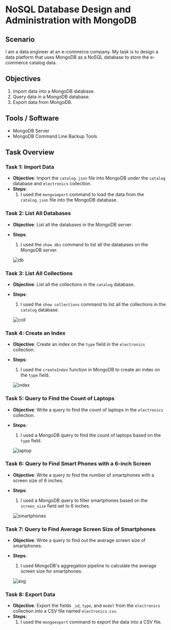 
# NoSQL Database Design and Administration with MongoDB

## Scenario

I am a data engineer at an e-commerce company. My task is to design a data platform that uses MongoDB as a NoSQL database to store the e-commerce catalog data.

## Objectives

1. Import data into a MongoDB database.
2. Query data in a MongoDB database.
3. Export data from MongoDB.

## Tools / Software

- MongoDB Server
- MongoDB Command Line Backup Tools

## Task Overview

### Task 1: Import Data

- **Objective**: Import the `catalog.json` file into MongoDB under the `catalog` database and `electronics` collection.
- **Steps**:
  1. I used the `mongoimport` command to load the data from the `catalog.json` file into the MongoDB database.

### Task 2: List All Databases

- **Objective**: List all the databases in the MongoDB server.
- **Steps**:
  1. I used the `show dbs` command to list all the databases on the MongoDB server.
     
  ![db](https://github.com/nir25aj/ssad/blob/my-new-branch/Data_Engineering_Project/NoSQL%20-%20MongoDB/2.PNG "db")

### Task 3: List All Collections

- **Objective**: List all the collections in the `catalog` database.
- **Steps**:
  1. I used the `show collections` command to list all the collections in the `catalog` database.
     
  ![coll](https://github.com/nir25aj/ssad/blob/my-new-branch/Data_Engineering_Project/NoSQL%20-%20MongoDB/3.PNG "coll")

### Task 4: Create an Index

- **Objective**: Create an index on the `type` field in the `electronics` collection.
- **Steps**:
  1. I used the `createIndex` function in MongoDB to create an index on the `type` field.
     
  ![index](https://github.com/nir25aj/ssad/blob/my-new-branch/Data_Engineering_Project/NoSQL%20-%20MongoDB/4.PNG "index")

### Task 5: Query to Find the Count of Laptops

- **Objective**: Write a query to find the count of laptops in the `electronics` collection.
- **Steps**:
  1. I used a MongoDB query to find the count of laptops based on the `type` field.
     
  ![laptop](https://github.com/nir25aj/ssad/blob/my-new-branch/Data_Engineering_Project/NoSQL%20-%20MongoDB/5.PNG "laptop")

### Task 6: Query to Find Smart Phones with a 6-inch Screen

- **Objective**: Write a query to find the number of smartphones with a screen size of 6 inches.
- **Steps**:
  1. I used a MongoDB query to filter smartphones based on the `screen_size` field set to 6 inches.
     
  ![smartphones](https://github.com/nir25aj/ssad/blob/my-new-branch/Data_Engineering_Project/NoSQL%20-%20MongoDB/6.PNG "smartphones")

### Task 7: Query to Find Average Screen Size of Smartphones

- **Objective**: Write a query to find out the average screen size of smartphones.
- **Steps**:
  1. I used MongoDB's aggregation pipeline to calculate the average screen size for smartphones.
     
  ![avg](https://github.com/nir25aj/ssad/blob/my-new-branch/Data_Engineering_Project/NoSQL%20-%20MongoDB/7.PNG "avg")

### Task 8: Export Data

- **Objective**: Export the fields `_id`, `type`, and `model` from the `electronics` collection into a CSV file named `electronics.csv`.
- **Steps**:
  1. I used the `mongoexport` command to export the data into a CSV file.


